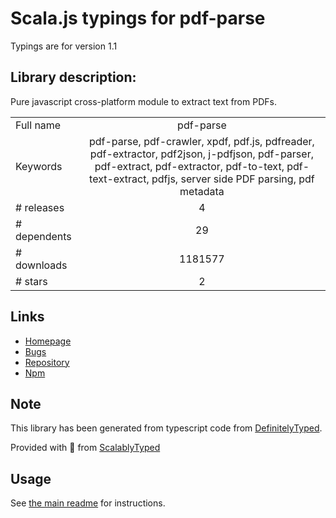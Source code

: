 
# Scala.js typings for pdf-parse

Typings are for version 1.1

## Library description:
Pure javascript cross-platform module to extract text from PDFs.

|                    |                 |
| ------------------ | :-------------: |
| Full name          | pdf-parse |
| Keywords           | pdf-parse, pdf-crawler, xpdf, pdf.js, pdfreader, pdf-extractor, pdf2json, j-pdfjson, pdf-parser, pdf-extract, pdf-extractor, pdf-to-text, pdf-text-extract, pdfjs, server side PDF parsing, pdf metadata |
| # releases         | 4 |
| # dependents       | 29 |
| # downloads        | 1181577 |
| # stars            | 2 |

## Links
- [Homepage](https://gitlab.com/autokent/pdf-parse)
- [Bugs](https://gitlab.com/autokent/pdf-parse/issues)
- [Repository](https://gitlab.com/autokent/pdf-parse)
- [Npm](https://www.npmjs.com/package/pdf-parse)
    


## Note
This library has been generated from typescript code from [DefinitelyTyped](https://definitelytyped.org).

Provided with :purple_heart: from [ScalablyTyped](https://github.com/oyvindberg/ScalablyTyped)

## Usage
See [the main readme](../../readme.md) for instructions.


